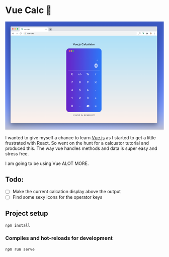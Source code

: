# Vue Calc 🧮

![browser](https://github.com/mrpbennett/vue-calc/blob/master/src/assets/browser.png?raw=true)

I wanted to give myself a chance to learn [Vue.js](https://vuejs.org) as I started to get a little frustrated with React. So went on the hunt for a calcuator tutorial and produced this. The way vue handles methods and data is super easy and stress free.

I am going to be using Vue ALOT MORE.

## Todo:

-   [ ] Make the current calcation display above the output
-   [ ] Find some sexy icons for the operator keys

## Project setup

```
npm install
```

### Compiles and hot-reloads for development

```
npm run serve
```
